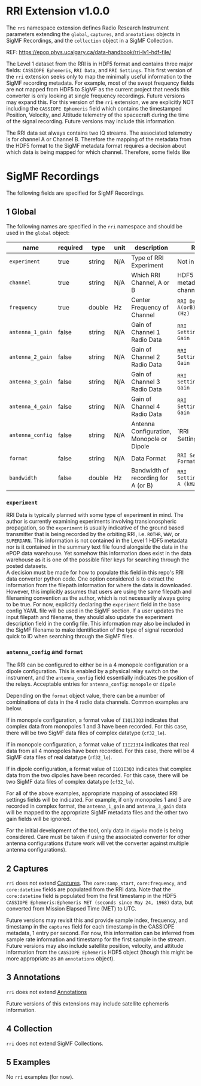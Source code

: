 # RRI Extension v1.0.0

The `rri` namespace extension defines Radio Research Instrument parameters extending the `global`, `captures`, and `annotations` objects in SigMF Recordings, and the `collection` object in a SigMF Collection.

REF: https://epop.phys.ucalgary.ca/data-handbook/rri-lv1-hdf-file/

The Level 1 dataset from the RRI is in HDF5 format and contains three major fields: `CASSIOPE Ephemeris`, `RRI Data`, and `RRI Settings`. This first version of the `rri` extension seeks only to map the minimally useful information to the SigMF recording metadata.  For example, most of the swept frequency fields are not mapped from HDF5 to SigMF as the current project that needs this converter is only looking at single frequency recordings.  Future versions may expand this. For this version of the `rri` extension, we are explicitly NOT including the `CASSIOPE Ephemeris` field which contains the timestamped Position, Velocity, and Attitude telemetry of the spacecraft during the time of the signal recording.  Future versions may include this information.

The RRI data set always contains two IQ streams.  The associated telemetry is for channel A or Channel B.  Therefore the mapping of the metadata from the HDF5 format to the SigMF metadata format requires a decision about which data is being mapped for which channel.  Therefore, some fields like

# SigMF Recordings

The following fields are specified for SigMF Recordings.

## 1 Global

The following names are specified in the `rri` namespace and should be used in the `global` object:

|name|required|type|unit|description|RRI HDF5|
|----|--------|----|----|-----------|--------|
|`experiment`    |true |string|N/A|Type of RRI Experiment|Not in HDF5 data|
|`channel`       |true |string|N/A|Which RRI Channel, A or B|HDF5 contains metadata for each channel|
|`frequency`     |true |double|Hz |Center Frequency of Channel| `RRI Data: Channel A(orB) frequencies (Hz)`|
|`antenna_1_gain`|false|string|N/A|Gain of Channel 1 Radio Data|`RRI Settings:Antenna 1 Gain`|
|`antenna_2_gain`|false|string|N/A|Gain of Channel 2 Radio Data|`RRI Settings:Antenna 2 Gain`|
|`antenna_3_gain`|false|string|N/A|Gain of Channel 3 Radio Data|`RRI Settings:Antenna 3 Gain`|
|`antenna_4_gain`|false|string|N/A|Gain of Channel 4 Radio Data|`RRI Settings:Antenna 4 Gain`|
|`antenna_config`|false|string|N/A|Antenna Configuration, Monopole or Dipole|`RRI Settings:Antenna'|
|`format`        |false|string|N/A|Data Format|`RRI Settings:Data Format`|
|`bandwidth`     |false|double|Hz |Bandwidth of recording for A (or B)|`RRI Settings:Bandwidth A (kHz)`|

### `experiment`
RRI Data is typically planned with some type of experiment in mind. The author is currently examining experiments involving transionospheric propagation, so the `experiment` is usually indicative of the ground based transmitter that is being recorded by the orbiting RRI, i.e. `ROTHR`, `WWV`, or `SUPERDARN`.  This information is not contained in the Level 1 HDF5 metadata nor is it contained in the summary text file found alongside the data in the ePOP data warehouse.  Yet somehow this information does exist in the data warehouse as it is one of the possible filter keys for searching through the posted datasets.  
A decision must be made for how to populate this field in this repo's RRI data converter python code. One option considered is to extract the information from the filepath information for where the data is downloaded.  However, this implicitly assumes that users are using the same filepath and filenaming convention as the author, which is not necessarily always going to be true.  For now, explicitly declaring the `experiment` field in the base config YAML file will be used in the SigMF section.  If a user updates the input filepath and filename, they should also update the experiment description field in the config file.  This information may also be included in the SigMF filename to make identification of the type of signal recorded quick to ID when searching through the SigMF files.

### `antenna_config` and `format`
The RRI can be configured to either be in a 4 monopole configuration or a dipole configuration. This is enabled by a physical relay switch on the instrument, and the `antenna_config` field essentially indicates the position of the relays.
Acceptable entries for `antenna_config`: `monopole` or `dipole`

Depending on the `format` object value, there can be a number of combinations of data in the 4 radio data channels. Common examples are below.

If in monopole configuration, a format value of `I1Q1I3Q3` indicates that complex data from monopoles 1 and 3 have been recorded. For this case, there will be two SigMF data files of complex datatype (`cf32_le`).

If in monopole configuration, a format value of `I1I2I3I4` indicates that real data from all 4 monopoles have been recorded. For this case, there will be 4 SigMF data files of real datatype (`rf32_le`).

If in dipole configuration, a format value of `I1Q1I3Q3` indicates that complex data from the two dipoles have been recorded.  For this case, there will be two SigMF data files of complex datatype (`cf32_le`).

For all of the above examples, appropriate mapping of associated RRI settings fields will be indicated.  For example, if only monopoles 1 and 3 are recorded in complex format, the `antenna_1_gain` and `antenna_3_gain` data will be mapped to the appropriate SigMF metadata files and the other two gain fields will be ignored.

For the initial development of the tool, only data in `dipole` mode is being considered. Care must be taken if using the associated converter for other antenna configurations (future work will vet the converter against multiple antenna configurations).

## 2 Captures

`rri` does not extend [Captures](https://github.com/gnuradio/SigMF/blob/master/sigmf-spec.md#captures-array).
The `core:samp_start`, `core:frequency`, and `core:datetime` fields are populated from the RRI data.
Note that the `core:datetime` field is populated from the first timestamp in the HDF5 `CASSIOPE Ephemeris:Ephemeris MET (seconds since May 24, 1968)` data, but converted from Mission Elapsed Time (MET) to UTC.

Future versions may revisit this and provide sample index, frequency, and timestamp in the `captures` field for each timestamp in the CASSIOPE metadata, 1 entry per second.  For now, this information can be inferred from sample rate information and timestamp for the first sample in the stream.  Future versions may also include satellite position, velocity, and attitude information from the `CASSIOPE Ephemeris` HDF5 object (though this might be more appropriate as an `annotations` object).

## 3 Annotations

`rri` does not extend [Annotations](https://github.com/gnuradio/SigMF/blob/master/sigmf-spec.md#annotations-array)

Future versions of this extensions may include satellite ephemeris information.  

## 4 Collection

`rri` does not extend SigMF Collections.

## 5 Examples

No `rri` examples (for now).
